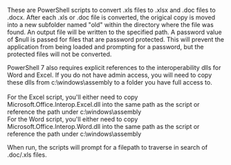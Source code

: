 These are PowerShell scripts to convert .xls files to .xlsx and .doc files to .docx. After each .xls or .doc file is converted, the origical copy is moved into a new subfolder named "old" within the directory where the file was found. An output file will be written to the specified path. A password value of $null is passed for files that are password protected. This will prevent the application from being loaded and prompting for a password, but the protected files will not be converted.

PowerShell 7 also requires explicit references to the interoperability dlls for Word and Excel. If you do not have admin access, you will need to copy these dlls from c:\windows\assembly to a folder you have full access to.<br/><br/>
For the Excel script, you'll either need to copy Microsoft.Office.Interop.Excel.dll into the same path as the script or reference the path under c:\windows\assembly<br/>
For the Word script, you'll either need to copy Microsoft.Office.Interop.Word.dll into the same path as the script or reference the path under c:\windows\assembly

When run, the scripts will prompt for a filepath to traverse in search of .doc/.xls files.
